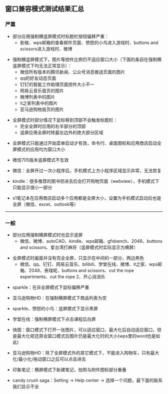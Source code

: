 ## 窗口兼容模式测试结果汇总
### 严重
- 部分应用强制横竖屏模式时标题栏按钮偏移严重：
   - 影梭、wps邮箱的查看邮件页面、愤怒的小鸟进入游戏时、buttons and scissors进入游戏时、微博
<p>
   
- 强制横竖屏模式下，图片等控件比例仍不适应窗口大小（下面的条目在强制横竖屏模式下均无法正常显示）：
   - 微信所有版本的腾讯新闻、公众号消息推送页面的图片
   - qq的好友动态页面
   - 钉钉的智能工作助理页面控件大小不一
   - 网易云音乐首页的图片
   - 微博列表中的图片
   - it之家列表中的图片
   - 亚马逊购物首页的图片
<p>
   
- 全屏模式时部分情况下鼠标移到顶部不会触发标题栏：
   - 完全全屏时应用的右半部分的顶部
   - 竖屏应用全屏时除最左边外的绝大部分区域
<p>
   
- 全屏模式只能通过开始菜单启动才有效，命令行、桌面图标和应用商店启动全屏模式的应用均为窗口大小
<p>
  
- 微信705版本竖屏模式不生效
<p>
   
- 微信：全屏开过一次小程序后，手机模式上方小程序区域显示异常，无法恢复
<p>
   
- kindle：很多推荐的图书但进去后会打开购物页面（webview），手机模式下只能显示很小一部分
<p>
  
- s1笔记本在应用商店启动多个应用都是全屏大小，设置为手机模式启动后也是全屏（微信、excel、outlook等）

***
### 一般
- 部分应用强制横屏模式时也显示竖屏
   - 微信、微博、autoCAD、kindle、wps邮箱、gfxbench、2048、buttons and scissors、爱台湾打麻将（竖屏模式时实际显示为横屏）
<p>
   
- 全屏模式时画面并没有完全全屏，只显示在中间的一部分，两边黑色
   - 微信、qq、钉钉、网易云音乐、bilibili、学堂在线、微博、it之家、wps邮箱、2048、泰瑞呢、buttons and scissors、cut the rope experiments、cut the rope 2、开心消消乐
<p>
   
- sparkle：在非全屏模式下鼠标偏移严重
<p>
   
- 亚马逊购物HD：在强制横屏模式下商品列表为空
<p>
   
- sparkle、愤怒的小鸟：竖屏模式下显示黑屏
<p>
   
- 学堂在线：强制横屏模式下点击课程后白屏
<p>
   
- 快图：窗口模式下打开一张图片，可以适应窗口，最大化后自动适应窗口，但是最大化呢还原会窗口模式后图片仍是最大化时的大小(wps里的word也是如此)
<p>
   
- 亚马逊购物HD：除了全屏模式外的其它模式下，不能进入购物车，只有最大化/最小化/拖动窗口之后可以点击进去
<p>
   
- 印象笔记：横屏模式下新建笔记，拍照与附件图标部分重叠
<p>
   
- candy crush saga：Setting → Help center → 选择一个问题，最下面的联系我们显示不全
